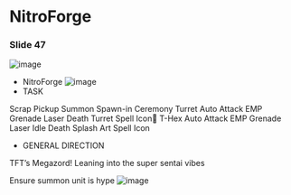 # NitroForge



### Slide 47

![image](https://lh7-rt.googleusercontent.com/slidesz/AGV_vUdsWTMjlSaJTgCFBApNem73mvn8kRaTnQVJcqbzKhfCEz7xZ_kaHiWxR57wicMWsZTCwfNP_KwhhCOZMBCVLWpzN12uAq8kNSw-PVG6uPTFK3yk6X--SgU2hBIyKhCPZ9FT-1GR4Ag=s2048?key=SjUse99o8xCmA1E3Rz1wYw)
- NitroForge
![image](https://lh7-rt.googleusercontent.com/slidesz/AGV_vUeVanaSqEmaQxCcs6gbJtBSuK7teOrEsg45j7RPHZtAwS2w5cwOzd8vzWCEBKOIfpzR0RwBF8_jJs98Sh6ZJT1qemRwJvYw669rGxUQNGSf0V5hXMn8qjQC-fRJKfk-Q-h-c1KBZ1E=s2048?key=SjUse99o8xCmA1E3Rz1wYw)
- TASK

Scrap Pickup
Summon Spawn-in Ceremony
Turret 
Auto Attack
EMP Grenade
Laser
Death
Turret Spell Icon
T-Hex 
Auto Attack
EMP Grenade
Laser
Idle
Death
Splash Art
Spell Icon
- GENERAL DIRECTION

TFT’s Megazord! Leaning into the super sentai vibes

Ensure summon unit is hype
![image](https://lh7-rt.googleusercontent.com/slidesz/AGV_vUdmfg3iz4b-Tiiw7BR047DXUK_yodoaYnyg1JNVnYiBP1G2k5eyoQpZd2uq1-1jJORx2X3nNkjXoFPViZt6hyDthanJPNa659zY6neKQ6_rk2ku49-RaG6tc9o5N4ANiI_VEd7XSEs=s2048?key=SjUse99o8xCmA1E3Rz1wYw)